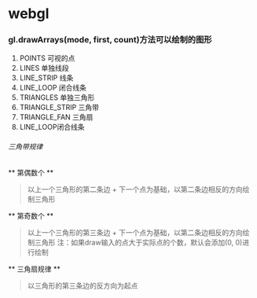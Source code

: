 # webgl
### gl.drawArrays(mode, first, count)方法可以绘制的图形
1. POINTS 可视的点
2. LINES 单独线段
3. LINE_STRIP 线条
4. LINE_LOOP 闭合线条
5. TRIANGLES 单独三角形
6. TRIANGLE_STRIP 三角带
7. TRIANGLE_FAN 三角扇
8. LINE_LOOP闭合线条

###### 三角带规律
** 第偶数个 **
> 以上一个三角形的第二条边 + 下一个点为基础，以第二条边相反的方向绘制三角形
>
** 第奇数个 **
> 以上一个三角形的第三条边 + 下一个点为基础，以第二条边相反的方向绘制三角形
> 注：如果draw输入的点大于实际点的个数，默认会添加(0, 0)进行绘制

** 三角扇规律 **
> 以三角形的第三条边的反方向为起点